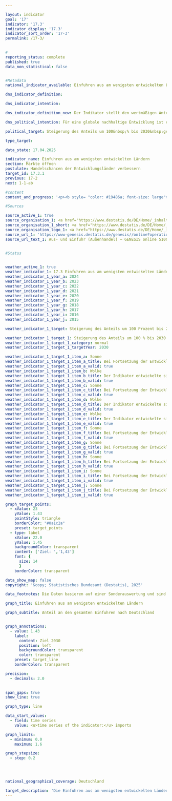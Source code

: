 ```yaml
---

layout: indicator        
goal: '17'        
indicator: '17.3'        
indicator_display: '17.3'        
indicator_sort_order: '17-3'        
permalink: /17-3/        
        

#
reporting_status: complete        
published: true        
data_non_statistical: false        


#Metadata        
national_indicator_available: Einfuhren aus am wenigsten entwickelten Ländern        

dns_indicator_definition:         

dns_indicator_intention:         

dns_indicator_definition_new: Der Indikator stellt den wertmäßigen Anteil der Einfuhren bzw. Importe aus am wenigsten entwickelten Ländern (Least Developed Countries, LDCs) an den gesamten Einfuhren nach Deutschland (in %) dar.        

dns_political_intention: Für eine globale nachhaltige Entwicklung ist es wichtig, die Handelschancen der Entwicklungs- und Schwellenländer zu verbessern. Entwicklungs- und Schwellenländer benötigen ein offenes und faires Handelssystem, um sowohl Rohstoffe als auch verarbeitete Produkte auf dem Weltmarkt anzubieten. Die Bundesregierung hat daher als Ziel festgelegt, dass sich der Anteil der Einfuhren aus am wenigsten entwickelten Ländern (Least Developed Countries, LDCs) zwischen den Jahren 2014&nbsp;und 2030&nbsp;verdoppeln soll.        

political_target: Steigerung des Anteils um 100&nbsp;% bis 2030&nbsp;gegenüber 2014        

type_target:         

data_state: 17.04.2025        

indicator_name: Einfuhren aus am wenigsten entwickelten Ländern        
section: Märkte öffnen        
postulate: Handelschancen der Entwicklungsländer verbessern        
target_id: 17.3.1        
previous: 17-2        
next: 1-1-ab        

#content         
content_and_progress: '<p><b style= "color: #19486a; font-size: large">17.3&nbsp;Einfuhren aus am wenigsten entwickelten Ländern</b><br><br>Daten zu den Einfuhren von Waren nach Deutschland werden von der Außenhandelsstatistik des Statistischen Bundesamtes erhoben. Diese umfasst neben dem Herkunftsland der importierten Waren auch deren Wert, Gewicht und eine detaillierte Warenklassifikation. Angaben zu Dienstleistungsimporten werden zwar von der Deutschen Bundesbank erfasst&nbsp;–&nbsp;sie bleiben jedoch bei der Berechnung dieses Indikators unberücksichtigt.<br><br>Die Einstufung der Länder als am wenigsten entwickelte Länder (Least Developed Countries, LDCs) erfolgt anhand der Liste der Empfänger öffentlicher Entwicklungsgelder des Ausschusses für Entwicklungszusammenarbeit der Organisation für wirtschaftliche Zusammenarbeit und Entwicklung (OECD-DAC). Für den Indikator gilt jeweils die im betreffenden Jahr gültige LDC-Einstufung gemäß OECD-DAC. Ändert sich der Status eines Landes, wirkt sich dies auf den Indikator aus&nbsp;–&nbsp;selbst wenn der Wert der Einfuhren aus diesem Land unverändert bleibt. Aufgrund von Re-Importen&nbsp;–&nbsp;auch nach Verarbeitungsschritten im Ausland&nbsp;–&nbsp;ist in gewissem Umfang von Mehrfachzählungen im Zähler und Nenner des Indikators auszugehen.<br><br>Da die Einfuhren aus LDCs stets im Verhältnis zu den gesamten deutschen Einfuhren betrachtet werden, hängt der Wert des Indikators nicht nur von der absoluten Höhe der Einfuhren aus LDCs, sondern auch vom Gesamtwert aller deutschen Einfuhren im jeweiligen Jahr ab. Neben den gesamten Einfuhren aus LDCs wird auch der Anteil weiterverarbeiteter Produkte dargestellt. Dadurch soll zumindest teilweise berücksichtigt werden, ob Deutschland aus den LDCs hauptsächlich Ausgangsstoffe für industriell erzeugte Produkte bezieht oder ob die LDCs selbst am Fertigungsprozess und an der Wertschöpfung beteiligt sind.<br><br>Als weiterverarbeitete Produkte gelten alle Waren, die in der Gliederung nach Warengruppen und &#8209;untergruppen der Ernährungs- und der Gewerblichen Wirtschaft (EGW) nicht als Rohstoffe eingestuft sind. Rohstoffe wie Erdöl, Erze, Rundholz oder pflanzliche Spinnstoffe, fallen nicht darunter, während etwa Getreide, Gemüse, lebende Tiere, Fleisch und Milch als weiterverarbeitete Produkte zählen.<br><br>Der Anteil der Einfuhren aus LDCs an den gesamten deutschen Einfuhren lag 2024&nbsp;nach vorläufigen Berechnungen bei 1,17&nbsp;% beziehungsweise 15,3&nbsp;Milliarden Euro. Damit stieg dieser Anteil seit 2014&nbsp;um 64,0&nbsp;% (2014: 0,71&nbsp;%). Der Anteil weiterverarbeiteter Produkte aus LDCs wuchs zwischen 2014&nbsp;und 2024&nbsp;um 60,1&nbsp;% und betrug 2024&nbsp;1,05&nbsp;% der gesamten Einfuhren nach Deutschland (2014: 0,66&nbsp;%). Dies entspricht einem Wert von 13,8&nbsp;Milliarden Euro. Trotz eines kurzzeitigen Rückgangs im Jahr 2023&nbsp;bewegte sich der Indikator insgesamt in die angestrebte Richtung und würde bei gleichbleibender Entwicklung das politisch festgelegte Ziel für 2030&nbsp;erreichen.<br><br>Eine genauere Analyse der Einfuhren nach Herkunftsländern zeigt, dass ein Großteil der Einfuhren aus LDCs 2024&nbsp;aus Bangladesch (55,0&nbsp;%) und Kambodscha (14,4&nbsp;%) stammte. Betrachtet man nicht nur die LDCs, sondern alle Entwicklungs- und Schwellenländer, lag ihr Anteil an den gesamten deutschen Einfuhren 2024&nbsp;bei 25,8&nbsp;%, wobei der Anteil weiterverarbeiteter Güter 23,6&nbsp;% betrug. Nicht nur unter den Entwicklungs- und Schwellenländern, sondern auch insgesamt importierte Deutschland 2024&nbsp;am meisten aus China. Der Anteil der Importe aus China an den gesamten deutschen Importen (1&nbsp;307,8&nbsp;Milliarden Euro) belief sich auf 11,9&nbsp;%&nbsp;–&nbsp;wobei 99,7&nbsp;% davon wertmäßig auf weiterverarbeitete Produkte entfielen. Auf den Plätzen zwei und drei folgten die Niederlande (7,2&nbsp;%) und die USA (7,0&nbsp;%) als wichtige Handelspartner bei den Einfuhren.</p>'                

#Sources        

source_active_1: true
source_organisation_1: <a href="https://www.destatis.de/DE/Home/_inhalt.html" target="_blank">Statistisches Bundesamt</a>
source_organisation_1_short: <a href="https://www.destatis.de/DE/Home/_inhalt.html" target="_blank">Statistisches Bundesamt</a>
source_organisation_logo_1: <a href="https://www.destatis.de/DE/Home/_inhalt.html" target="_blank"><img src="https://dnsTestEnvironment.github.io/dns-indicators/public/OrgImgDe/destatis.png" alt="Statistisches Bundesamt" title=" Klicken Sie hier um zur Homepage der Organisation Statistisches Bundesamt zu gelangen." style="height:60px; width:148px; border:transparent"/></a>
source_url_1: 'https://www-genesis.destatis.de/genesis//online?operation=table&code=51000-0007&bypass=true&levelindex=1&levelid=1669021022626&language=de'
source_url_text_1: Aus- und Einfuhr (Außenhandel) – GENESIS online 51000-0007
        

#Status        


weather_active_1: true
weather_indicator_1: 17.3 Einfuhren aus am wenigsten entwickelten Ländern
weather_indicator_1_year_a: 2024
weather_indicator_1_year_b: 2023
weather_indicator_1_year_c: 2022
weather_indicator_1_year_d: 2021
weather_indicator_1_year_e: 2020
weather_indicator_1_year_f: 2019
weather_indicator_1_year_g: 2018
weather_indicator_1_year_h: 2017
weather_indicator_1_year_i: 2016
weather_indicator_1_year_j: 2015

weather_indicator_1_target: Steigerung des Anteils um 100 Prozent bis 2030 gegenüber 2014

weather_indicator_1_target_1: Steigerung des Anteils um 100 % bis 2030 gegenüber 2014
weather_indicator_1_target_1_category: normal
weather_indicator_1_target_1_targetYear: 2030

weather_indicator_1_target_1_item_a: Sonne
weather_indicator_1_target_1_item_a_title: Bei Fortsetzung der Entwicklung aus 2024 wäre der Zielwert erreicht oder um weniger als 5&nbsp;% der Differenz zwischen Zielwert und dem Wert aus 2024 verfehlt worden.
weather_indicator_1_target_1_item_a_valid: true
weather_indicator_1_target_1_item_b: Wolke
weather_indicator_1_target_1_item_b_title: Der Indikator entwickelte sich in 2023 zwar in die gewünschte Richtung auf das Ziel zu, bei Fortsetzung der Entwicklung wäre das Ziel im Zieljahr aber um mehr als 20 % der Differenz zwischen Zielwert und dem Wert aus 2023 verfehlt worden.
weather_indicator_1_target_1_item_b_valid: true
weather_indicator_1_target_1_item_c: Sonne
weather_indicator_1_target_1_item_c_title: Bei Fortsetzung der Entwicklung aus 2022 wäre der Zielwert erreicht oder um weniger als 5&nbsp;% der Differenz zwischen Zielwert und dem Wert aus 2022 verfehlt worden.
weather_indicator_1_target_1_item_c_valid: true
weather_indicator_1_target_1_item_d: Wolke
weather_indicator_1_target_1_item_d_title: Der Indikator entwickelte sich in 2021 zwar in die gewünschte Richtung auf das Ziel zu, bei Fortsetzung der Entwicklung wäre das Ziel im Zieljahr aber um mehr als 20 % der Differenz zwischen Zielwert und dem Wert aus 2021 verfehlt worden.
weather_indicator_1_target_1_item_d_valid: true
weather_indicator_1_target_1_item_e: Wolke
weather_indicator_1_target_1_item_e_title: Der Indikator entwickelte sich in 2020 zwar in die gewünschte Richtung auf das Ziel zu, bei Fortsetzung der Entwicklung wäre das Ziel im Zieljahr aber um mehr als 20 % der Differenz zwischen Zielwert und dem Wert aus 2020 verfehlt worden.
weather_indicator_1_target_1_item_e_valid: true
weather_indicator_1_target_1_item_f: Sonne
weather_indicator_1_target_1_item_f_title: Bei Fortsetzung der Entwicklung aus 2019 wäre der Zielwert erreicht oder um weniger als 5&nbsp;% der Differenz zwischen Zielwert und dem Wert aus 2019 verfehlt worden.
weather_indicator_1_target_1_item_f_valid: true
weather_indicator_1_target_1_item_g: Sonne
weather_indicator_1_target_1_item_g_title: Bei Fortsetzung der Entwicklung aus 2018 wäre der Zielwert erreicht oder um weniger als 5&nbsp;% der Differenz zwischen Zielwert und dem Wert aus 2018 verfehlt worden.
weather_indicator_1_target_1_item_g_valid: true
weather_indicator_1_target_1_item_h: Sonne
weather_indicator_1_target_1_item_h_title: Bei Fortsetzung der Entwicklung aus 2017 wäre der Zielwert erreicht oder um weniger als 5&nbsp;% der Differenz zwischen Zielwert und dem Wert aus 2017 verfehlt worden.
weather_indicator_1_target_1_item_h_valid: true
weather_indicator_1_target_1_item_i: Sonne
weather_indicator_1_target_1_item_i_title: Bei Fortsetzung der Entwicklung aus 2016 wäre der Zielwert erreicht oder um weniger als 5&nbsp;% der Differenz zwischen Zielwert und dem Wert aus 2016 verfehlt worden.
weather_indicator_1_target_1_item_i_valid: true
weather_indicator_1_target_1_item_j: Sonne
weather_indicator_1_target_1_item_j_title: Bei Fortsetzung der Entwicklung aus 2015 wäre der Zielwert erreicht oder um weniger als 5&nbsp;% der Differenz zwischen Zielwert und dem Wert aus 2015 verfehlt worden.
weather_indicator_1_target_1_item_j_valid: true        

graph_target_points:
  - xValue: 23
    yValue: 1.43
    pointStyle: triangle
    borderColor: "#0a1c2a"
    preset: target_points
  - type: label
    xValue: 22.0
    yValue: 1.45
    backgroundColor: transparent
    content: ['Ziel: ','1,43']
    font: {
      size: 14
      }
    borderColor: transparent        

data_show_map: false        
copyright: '&copy; Statistisches Bundesamt (Destatis), 2025'        

data_footnotes: Die Daten basieren auf einer Sonderauswertung und sind nicht öffentlich zugänglich.<br>• Das Ziel entspricht einer Steigerung des Anteils um 100 Prozent bis 2030 gegenüber 2014.<br>• 2024 vorläufige Daten.        

graph_title: Einfuhren aus am wenigsten entwickelten Ländern        

graph_subtitle: Anteil an den gesamten Einfuhren nach Deutschland        


graph_annotations:
  - value: 1.43
    label:
      content: Ziel 2030
      position: left
      backgroundColor: transparent
      color: transparent
    preset: target_line
    borderColor: transparent        

precision: 
  - decimals: 2.0
            

span_gaps: true        
show_line: true        

graph_type: line                

data_start_values: 
  - field: time series
    value: <u>time series of the indicator:</u> imports        

graph_limits: 
  - minimum: 0.0
    maximum: 1.6        

graph_stepsize: 
  - step: 0.2
            

                        

national_geographical_coverage: Deutschland                

target_description: 'Die Einfuhren aus am wenigsten entwickelten Ländern sollen bis 2030&nbsp;auf mindestens 1,43&nbsp;% (Steigerung des Anteils um 100&nbsp;% gegenüber 2014) gesteigert werden.<br><br>• Ausgehend von der Zielformulierung wird der Indikator bei Fortsetzung der durchschnittlichen Entwicklung der letzten sechs Jahre das politisch festgelegte Ziel erreichen. Der Indikator 17.3&nbsp;wird für das Jahr 2024&nbsp;mit <b>Sonne</b> bewertet.<br><br><a href="https://dnsUpgradeEnvironment.github.io/site/status"><img src="https://sdg-indikatoren.de/public/Wettersymbole/Sonne.png" title="Bei Fortsetzung der Entwicklung aus 2024&nbsp;wäre der Zielwert erreicht oder um weniger als 5&nbsp;% der Differenz zwischen Zielwert und dem Wert aus 2024&nbsp;verfehlt worden." alt="Wettersymbol Sonne"/></a> <br><small>Datenstand bei Bewertung: 17.04.2025</small>'        
---
```


